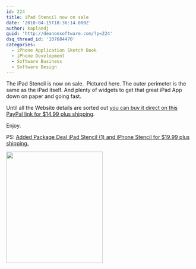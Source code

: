 ```yaml
---
id: 224
title: iPad Stencil now on sale
date: '2010-04-15T18:36:14.000Z'
author: kaplandj
guid: 'http://deanonsoftware.com/?p=224'
dsq_thread_id: '107684470'
categories:
  - iPhone Application Sketch Book
  - iPhone Development
  - Software Business
  - Software Design
---
```

The iPad Stencil is now on sale.  Pictured here. The outer perimeter is the same as the iPad itself. And plenty of widgets to get that great iPad App down on paper and going fast.

Until all the Website details are sorted out [you can buy it direct on this PayPal link for $14.99 plus shipping](http://bit.ly/bLwcBb).

Enjoy.

PS: [Added Package Deal iPad Stencil (1) and iPhone Stencil for $19.99 plus shipping.](https://www.paypal.com/cgi-bin/webscr?cmd=_s-xclick&hosted_button_id=4B2EAXRPSDBRW) 

[<img class="size-medium wp-image-225 alignleft" title="iPad Stencil -2-Large sRGB" src="http://deanonsoftware.com/wp-content/uploads/2010/04/iPad-Stencil-2-Large-sRGB-260x300.jpg" alt="" width="260" height="300" srcset="http://deanonsoftware.com/wp-content/uploads/2010/04/iPad-Stencil-2-Large-sRGB-260x300.jpg 260w, http://deanonsoftware.com/wp-content/uploads/2010/04/iPad-Stencil-2-Large-sRGB-890x1024.jpg 890w" sizes="(max-width: 260px) 100vw, 260px" />](http://deanonsoftware.com/wp-content/uploads/2010/04/iPad-Stencil-2-Large-sRGB.jpg)

